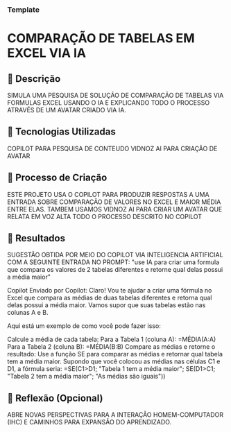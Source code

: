 ### Template


# COMPARAÇÃO DE TABELAS EM EXCEL VIA IA

## 📒 Descrição
SIMULA UMA PESQUISA DE SOLUÇÃO DE COMPARAÇÃO DE TABELAS VIA FORMULAS EXCEL USANDO O IA E EXPLICANDO TODO O PROCESSO ATRAVÉS DE UM AVATAR CRIADO VIA IA.

## 🤖 Tecnologias Utilizadas
COPILOT PARA PESQUISA DE CONTEUDO
VIDNOZ AI PARA CRIAÇÃO DE AVATAR

## 🧐 Processo de Criação
ESTE PROJETO USA O COPILOT PARA PRODUZIR RESPOSTAS A UMA ENTRADA SOBRE COMPARAÇÃO DE VALORES NO EXCEL E MAIOR MÉDIA ENTRE ELAS.
TAMBEM USAMOS VIDNOZ AI PARA CRIAR UM AVATAR QUE RELATA EM VOZ ALTA TODO O PROCESSO DESCRITO NO COPILOT

## 🚀 Resultados
SUGESTÃO OBTIDA POR MEIO DO COPILOT VIA INTELIGENCIA ARTIFICIAL COM A SEGUINTE ENTRADA NO PROMPT: "use IA para criar uma formula que compara os valores de 2 tabelas diferentes e retorne qual delas possui a média maior"

Copilot
Enviado por Copilot:
Claro! Vou te ajudar a criar uma fórmula no Excel que compara as médias de duas tabelas diferentes e retorna qual delas possui a média maior. Vamos supor que suas tabelas estão nas colunas A e B.

Aqui está um exemplo de como você pode fazer isso:

Calcule a média de cada tabela:
Para a Tabela 1 (coluna A): =MÉDIA(A:A)
Para a Tabela 2 (coluna B): =MÉDIA(B:B)
Compare as médias e retorne o resultado:
Use a função SE para comparar as médias e retornar qual tabela tem a média maior. Supondo que você colocou as médias nas células C1 e D1, a fórmula seria:
=SE(C1>D1; "Tabela 1 tem a média maior"; SE(D1>C1; "Tabela 2 tem a média maior"; "As médias são iguais"))

## 💭 Reflexão (Opcional)
ABRE NOVAS PERSPECTIVAS PARA A INTERAÇÃO HOMEM-COMPUTADOR (IHC) E CAMINHOS PARA EXPANSÃO DO APRENDIZADO.
